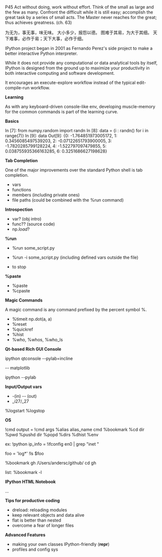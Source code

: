 
P45
Act without doing, work without effort. Think of the small as large and the few as many. Confront the difficult while it is still easy; accomplish the great task by a series of small acts. The Master never reaches for the great; thus achieves greatness. (ch. 63)

为无为，事无事，味无味。
大小多少，报怨以德。
图难于其易，为大于其细。
天下难事，必作于易；天下大事，必作于细。

IPython project began in 2001 as Fernando Perez's side project to make a better interactive Python interpreter.

While it does not provide any computational or data analytical tools by itself, IPython is designed from the ground
up to maximize your productivity in both interactive computing and software development.

It encourages an execute-explore workflow instead of the typical edit-compile-run workflow.

**Learning**

As with any keyboard-driven console-like env, developing muscle-memory for the common commands is part of the 
learning curve.

**Basics**

In [7]: from numpy.random import randn
In [8]: data = {i : randn() for i in range(7)}
In [9]: data
Out[9]: 
{0: -1.764851973005172,
 1: 0.3456085497539203,
 2: -0.07122651793900005,
 3: -1.7820285799128224,
 4: -1.522797097479855,
 5: 0.038755935366163285,
 6: 0.3251686627198628}
 
**Tab Completion**

One of the major improvements over the standard Python shell is tab completion.

- vars
- functions
- members (including private ones)
- file paths (could be combined with the %run command)

**Introspection**

- var? (obj intro)
- func?? (source code)
- np.*load*?

**%run**

- %run some_script.py
- %run -i some_script.py (including defined vars outside the file)

- <Ctrl-C> to stop

**%paste**

- %paste
- %cpaste

**Magic Commands**

A magic command is any command prefixed by the percent symbol %.

- %timeit np.dot(a, a)
- %reset
- %quickref
- %hist
- %who, %whos, %who_ls

**Qt-based Rich GUI Console**

ipython qtconsole --pylab=incline

-- matplotlib

ipython --pylab

**Input/Output vars**

- -(in) -- (out)
- _i27/_27

%logstart
%logstop

**OS**

!cmd
output = !cmd args
%alias alias_name cmd
%bookmark
%cd dir
%pwd
%pushd dir
%popd
%dirs
%dhist
%env

ex: !python
ip_info = !ifconfig en0 | grep "inet "

foo = 'log*'
!ls $foo

%bookmark gh /Users/andersc/github/
cd gh

list: %bookmark -l

**IPython HTML Notebook**

...

**Tips for productive coding**

- dreload: reloading modules
- keep relevant objects and data alive
- flat is better than nested
- overcome a fear of longer files

**Advanced Features**

- making your own classes IPython-friendly (__repr__)
- profiles and config sys




